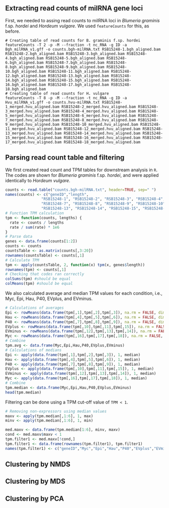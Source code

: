 ## Extracting read counts of milRNA gene loci
First, we needed to assing read counts to milRNA loci in *Blumeria graminis* f.sp. *hordei* and *Hordeum vulgare*. We used `featureCounts` for this, as before. 
```ShellSession
# Creating table of read counts for B. graminis f.sp. hordei
featureCounts -T 2 -p -M --fraction -t nc_RNA -g ID -a Bgh_milRNA_v1.gff -o counts.bgh-milRNA.txt RSB15248-1.bgh_aligned.bam RSB15248-2.bgh_aligned.bam RSB15248-3.bgh_aligned.bam RSB15248-4.bgh_aligned.bam RSB15248-5.bgh_aligned.bam RSB15248-6.bgh_aligned.bam RSB15248-7.bgh_aligned.bam RSB15248-8.bgh_aligned.bam RSB15248-9.bgh_aligned.bam RSB15248-10.bgh_aligned.bam RSB15248-11.bgh_aligned.bam RSB15248-12.bgh_aligned.bam RSB15248-13.bgh_aligned.bam RSB15248-14.bgh_aligned.bam RSB15248-15.bgh_aligned.bam RSB15248-16.bgh_aligned.bam RSB15248-17.bgh_aligned.bam RSB15248-18.bgh_aligned.bam
# Creating table of read counts for H. vulgare
featureCounts -T 8 -p -M --fraction -t nc_RNA -g ID -a Hvu_milRNA_v1.gff -o counts.hvu-milRNA.txt RSB15248-1_merged.hvu_aligned.bam RSB15248-2_merged.hvu_aligned.bam RSB15248-3_merged.hvu_aligned.bam RSB15248-4_merged.hvu_aligned.bam RSB15248-5_merged.hvu_aligned.bam RSB15248-6_merged.hvu_aligned.bam RSB15248-7_merged.hvu_aligned.bam RSB15248-8_merged.hvu_aligned.bam RSB15248-9_merged.hvu_aligned.bam RSB15248-10_merged.hvu_aligned.bam RSB15248-11_merged.hvu_aligned.bam RSB15248-12_merged.hvu_aligned.bam RSB15248-13_merged.hvu_aligned.bam RSB15248-14_merged.hvu_aligned.bam RSB15248-15_merged.hvu_aligned.bam RSB15248-16_merged.hvu_aligned.bam RSB15248-17_merged.hvu_aligned.bam RSB15248-18_merged.hvu_aligned.bam
```

## Parsing read count table and filtering
We first created read count and TPM tables for downstream analysis in `R`. The codes are shown for *Blumeria graminis* f.sp. *hordei*, and were applied identically to *Hordeum vulgare*.
```R
counts <- read.table("counts.bgh-milRNA.txt", header=TRUE, sep=" ")
names(counts) <- c("geneID","length",
                "RSB15248-1", "RSB15248-2", "RSB15248-3", "RSB15248-4", "RSB15248-5", "RSB15248-6",
                "RSB15248-7", "RSB15248-8", "RSB15248-9", "RSB15248-10", "RSB15248-11", "RSB15248-12",
                "RSB15248-13", "RSB15248-14", "RSB15248-15", "RSB15248-16", "RSB15248-17", "RSB15248-18")
# Function TPM calculation
tpm <- function(counts, lengths) {
  rate <- counts / lengths
  rate / sum(rate) * 1e6
}
# Parse data
genes <- data.frame(counts[1:2])
counts <- counts
countsTable <- as.matrix(counts[,3:20])
rownames(countsTable) <- counts[,1]
# Calculate TPM
tpm <- apply(countsTable, 2, function(x) tpm(x, genes$length))
rownames(tpm) <- counts[,1]
# Checking that codes ran correctly
colSums(tpm) #should be equal
colMeans(tpm) #should be equal
```
We also calculated average and median TPM values for each condition, i.e., Myc, Epi, Hau, P40, EVplus, and EVminus.
```R
# Calculations of averages
Epi <- rowMeans(data.frame(tpm[,1],tpm[,2],tpm[,3]), na.rm = FALSE, dims = 1)
Hau <- rowMeans(data.frame(tpm[,4],tpm[,5],tpm[,6]), na.rm = FALSE, dims = 1)
P40 <- rowMeans(data.frame(tpm[,7],tpm[,8],tpm[,9]), na.rm = FALSE, dims = 1)
EVplus <- rowMeans(data.frame(tpm[,10],tpm[,11],tpm[,15]), na.rm = FALSE, dims = 1)
EVminus <- rowMeans(data.frame(tpm[,12],tpm[,13],tpm[,14]), na.rm = FALSE, dims = 1)
Myc <- rowMeans(data.frame(tpm[,16],tpm[,17],tpm[,18]), na.rm = FALSE, dims = 1)
# Combine
tpm.avg <- data.frame(Myc,Epi,Hau,P40,EVplus,EVminus)
# Calculations of medians
Epi <- apply(data.frame(tpm[,1],tpm[,2],tpm[,3]), 1, median)
Hau <- apply(data.frame(tpm[,4],tpm[,5],tpm[,6]), 1, median)
P40 <- apply(data.frame(tpm[,7],tpm[,8],tpm[,9]), 1, median)
EVplus <- apply(data.frame(tpm[,10],tpm[,11],tpm[,15]), 1, median)
EVminus <- apply(data.frame(tpm[,12],tpm[,13],tpm[,14]), 1, median)
Myc <- apply(data.frame(tpm[,16],tpm[,17],tpm[,18]), 1, median)
# Combine
tpm.median <- data.frame(Myc,Epi,Hau,P40,EVplus,EVminus)
head(tpm.median)
```
Filtering can be done using a TPM cut-off value of `TPM < 1`. 
```R
# Removing non-expressors using median values
maxv <- apply(tpm.median[,1:6], 1, max)
minv <- apply(tpm.median[,1:6], 1, min)

med.maxv <- data.frame(tpm.median[1:6], minv, maxv)
cond <- med.maxv$maxv < 1
tpm.filter1 <- med.maxv[!cond,]
tpm.filter1 <- data.frame(rownames(tpm.filter1), tpm.filter1)
names(tpm.filter1) <- c("geneID","Myc","Epi","Hau","P40","EVplus","EVminus", "minv", "maxv")
```

## Clustering by NMDS

## Clustering by MDS

## Clustering by PCA
